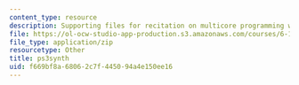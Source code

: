 ```yaml
---
content_type: resource
description: Supporting files for recitation on multicore programming with Cell.
file: https://ol-ocw-studio-app-production.s3.amazonaws.com/courses/6-189-multicore-programming-primer-january-iap-2007/f669bf8a68062c7f445094a4e150ee16_ps3synth.zip
file_type: application/zip
resourcetype: Other
title: ps3synth
uid: f669bf8a-6806-2c7f-4450-94a4e150ee16
---
```

